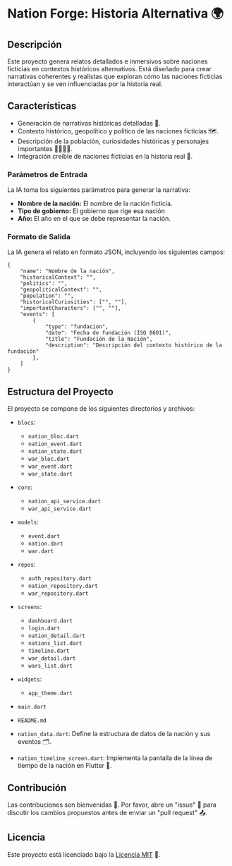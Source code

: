 # Nation Forge: Historia Alternativa 🌍

## Descripción

Este proyecto genera relatos detallados e inmersivos sobre naciones ficticias en contextos históricos alternativos. Está diseñado para crear narrativas coherentes y realistas que exploran cómo las naciones ficticias interactúan y se ven influenciadas por la historia real.

## Características

* Generación de narrativas históricas detalladas 📜.
* Contexto histórico, geopolítico y político de las naciones ficticias 🗺️.
* Descripción de la población, curiosidades históricas y personajes importantes 👨‍👩‍👧‍👦.
* Integración creíble de naciones ficticias en la historia real 🤝.

###   Parámetros de Entrada

La IA toma los siguientes parámetros para generar la narrativa:

* **Nombre de la nación:** El nombre de la nación ficticia.
* **Tipo de gobierno:** El gobierno que rige esa nación
* **Año:** El año en el que se debe representar la nación.

###   Formato de Salida

La IA genera el relato en formato JSON, incluyendo los siguientes campos:

    {
        "name": "Nombre de la nación",
        "historicalContext": "",
        "politics": "",
        "geopoliticalContext": "",
        "population": "",
        "historicalCuriosities": ["", ""],
        "importantCharacters": ["", ""],
        "events": [
            {
                "type": "fundacion",
                "date": "Fecha de fundación (ISO 8601)",
                "title": "Fundación de la Nación",
                "description": "Descripción del contexto histórico de la fundación"
            },
        ]
    }

## Estructura del Proyecto

El proyecto se compone de los siguientes directorios y archivos:

* `blocs`:

    * `nation_bloc.dart`
    * `nation_event.dart`
    * `nation_state.dart`
    * `war_bloc.dart`
    * `war_event.dart`
    * `war_state.dart`
* `core`:

    * `nation_api_service.dart`
    * `war_api_service.dart`
* `models`:

    * `event.dart`
    * `nation.dart`
    * `war.dart`
* `repos`:

    * `auth_repository.dart`
    * `nation_repository.dart`
    * `war_repository.dart`
* `screens`:

    * `dashboard.dart`
    * `login.dart`
    * `nation_detail.dart`
    * `nations_list.dart`
    * `timeline.dart`
    * `war_detail.dart`
    * `wars_list.dart`
* `widgets`:

    * `app_theme.dart`
* `main.dart`
* `README.md`
* `nation_data.dart`: Define la estructura de datos de la nación y sus eventos 🗂️.
* `nation_timeline_screen.dart`: Implementa la pantalla de la línea de tiempo de la nación en Flutter 📱.

## Contribución

Las contribuciones son bienvenidas 🎉. Por favor, abre un "issue" 💬 para discutir los cambios propuestos antes de enviar un "pull request" 📤.

## Licencia

Este proyecto está licenciado bajo la [Licencia MIT](https://opensource.org/licenses/MIT) 📄.

